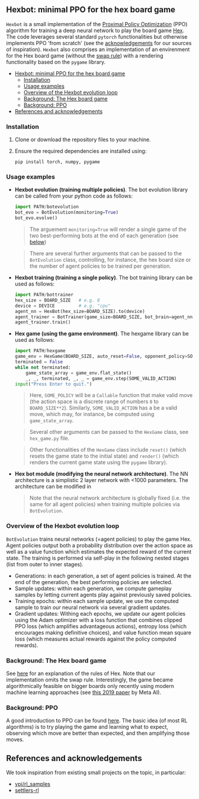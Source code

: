 ## Hexbot: minimal PPO for the hex board game

`Hexbot` is a small implementation of the [Proximal Policy Optimization](https://arxiv.org/abs/1707.06347) (PPO) algorithm for training a deep neural network to play the board game [Hex](https://en.wikipedia.org/wiki/Hex_(board_game)). The code leverages several standard  `pytorch` functionalities but otherwise implements PPO 'from scratch' (see the [acknowledgements](#references-and-acknowledgements) for our sources of inspiration). `Hexbot` also comprises an implementation of an envirenment for the Hex board game (without the [swap rule](https://en.wikipedia.org/wiki/Swap_rule)) with a rendering functionality based on the `pygame` library.

- [Hexbot: minimal PPO for the hex board game](#hexbot-minimal-ppo-for-the-hex-board-game)
  - [Installation](#installation)
  - [Usage examples](#usage-examples)
  - [Overview of the Hexbot evolution loop](#overview-of-the-hexbot-evolution-loop)
  - [Background: The Hex board game](#background-the-hex-board-game)
  - [Background: PPO](#background-ppo)
- [References and acknowledgements](#references-and-acknowledgements)


### Installation

1. Clone or download the repository files to your machine.

2. Ensure the required dependencies are installed using:
    ```
    pip install torch, numpy, pygame
    ```

### Usage examples

* **Hexbot evolution (training multiple policies)**. The bot evolution library can be called from your python code as follows:
    ```python
    import PATH/botevolution
    bot_evo = BotEvolution(monitoring=True)
    bot_evo.evolve()
    ```
    > The arguement `monitoring=True` will render a single game of the two best-performing bots at the end of each generation (see [below](#explanation-the-hexbot-training-loop))

    > There are several further arguments that can be passed to the `BotEvolution` class, controlling, for instance, the hex board size or the number of agent policies to be trained per generation.

* **Hexbot training (training a single policy)**. The bot training library can be used as follows:
    ```python
    import PATH/bottrainer
    hex_size = BOARD_SIZE   # e.g. 8
    device = DEVICE         # e.g. "cpu"
    agent_nn = HexBot(hex_size=BOARD_SIZE).to(device)
    agent_trainer = BotTrainer(game_size=BOARD_SIZE, bot_brain=agent_nn)
    agent_trainer.train()
    ```

* **Hex game (using the game environment)**. The hexgame library can be used as follows:
    ```python
    import PATH/hexgame
    game_env = HexGame(BOARD_SIZE, auto_reset=False, opponent_policy=SOME_POLICY)
    terminated = False
    while not terminated:
        game_state_array = game_env.flat_state()
        _, _, terminated, _, _ = game_env.step(SOME_VALID_ACTION)
    input("Press Enter to quit.")
    ```
    > Here, `SOME_POLICY` will be a `Callable` function that make valid move (the action space is a discrete range of numbers `0` to `BOARD_SIZE**2`). Similarly,  `SOME_VALID_ACTION` has a be a valid move, which may, for instance, be computed using `game_state_array`.

    > Several other arguments can be passed to the `HexGame` class, see `hex_game.py` file.

    > Other functionalities of the `HexGame` class include  `reset()` (which resets the game state to the initial state) and `render()` (which renders the current game state using the `pygame` library). 

* **Hex bot module (modifying the neural network architecture)**. The NN architecture is a simplistic 2 layer network with <1000 parameters. The architecture can be modified in  

    > Note that the neural network architecture is globally fixed (i.e. the same for all agent policies) when training multiple policies via `BotEvolution`.

### Overview of the Hexbot evolution loop

`BotEvolution` trains neural networks (=agent policies) to play the game Hex. Agent policies output both a probability distribution over the action space as well as a value function which estimates the expected reward of the current state. The training is performed via self-play in the following nested stages (list from outer to inner stages).

* Generations: in each generation, a set of agent policies is trained. At the end of the generation, the best performing policies are selected.
* Sample updates: within each generation, we compute gameplay samples by letting current agents play against previously saved policies.
* Training epochs: within each sample update, we use the computed sample to train our neural network via several gradient updates.
* Gradient updates: Withing each epochs, we update our agent policies using the Adam optimizer with a loss function that combines clipped PPO loss (which amplifies advantageous actions), entropy loss (which encourages making definitive choices), and value function mean square loss (which measures actual rewards against the policy computed rewards).

### Background: The Hex board game

See [here](https://en.wikipedia.org/wiki/Hex_(board_game)) for an explanation of the rules of Hex. Note that our implementation omits the swap rule. Interestingly, the game became algorithmically feasible on bigger boards only recently using modern machine learning approaches (see [this 2019 paper](https://arxiv.org/abs/2001.09832) by Meta AI).

### Background: PPO

A good introduction to PPO can be found [here](https://spinningup.openai.com/en/latest/algorithms/ppo.html). The basic idea (of most RL algorithms) is to try playing the game and learning what to expect, observing which move are better than expected, and then amplifying those moves.

## References and acknowledgements

We took inspiration from existing small projects on the topic, in particular:

* [vpj/rl_samples](https://github.com/vpj/rl_samples)
* [settlers-rl](https://settlers-rl.github.io/)
